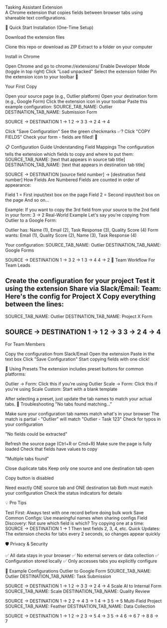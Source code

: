 Tasking Assistant Extension
<br>
A Chrome extension that copies fields between browser tabs using shareable text configurations. 


🚀 Quick Start
Installation (One-Time Setup)

Download the extension files

Clone this repo or download as ZIP
Extract to a folder on your computer


Install in Chrome

Open Chrome and go to chrome://extensions/
Enable Developer Mode (toggle in top right)
Click "Load unpacked"
Select the extension folder
Pin the extension icon to your toolbar 📌



Your First Copy

Open your source page (e.g., Outlier platform)
Open your destination form (e.g., Google Form)
Click the extension icon in your toolbar
Paste this example configuration:
SOURCE_TAB_NAME: Outlier
DESTINATION_TAB_NAME: Submission Form

SOURCE -> DESTINATION
1 -> 1
2 -> 3
3 -> 2
4 -> 4

Click "Save Configuration"
See the green checkmarks ✅? Click "COPY FIELDS"
Check your form - fields are filled! 🎉

📋 Configuration Guide
Understanding Field Mappings
The configuration tells the extension which fields to copy and where to put them:
SOURCE_TAB_NAME: [text that appears in source tab title]
DESTINATION_TAB_NAME: [text that appears in destination tab title]

SOURCE -> DESTINATION
[source field number] -> [destination field number]
How Fields Are Numbered
Fields are counted in order of appearance:

Field 1 = First input/text box on the page
Field 2 = Second input/text box on the page
And so on...

Example: If you want to copy the 3rd field from your source to the 2nd field in your form:
3 -> 2
Real-World Example
Let's say you're copying from Outlier to a Google Form:

Outlier has: Name (1), Email (2), Task Response (3), Quality Score (4)
Form wants: Email (1), Quality Score (2), Name (3), Task Response (4)

Your configuration:
SOURCE_TAB_NAME: Outlier
DESTINATION_TAB_NAME: Google Forms

SOURCE -> DESTINATION
1 -> 3
2 -> 1
3 -> 4
4 -> 2
👥 Team Workflow
For Team Leads

Create the configuration for your project
Test it using the extension
Share via Slack/Email:
Team: Here's the config for Project X
Copy everything between the lines:
-----------
SOURCE_TAB_NAME: Outlier
DESTINATION_TAB_NAME: Project X Form

SOURCE -> DESTINATION
1 -> 1
2 -> 3
3 -> 2
4 -> 4
-----------


For Team Members

Copy the configuration from Slack/Email
Open the extension
Paste in the text box
Click "Save Configuration"
Start copying fields with one click!

🎨 Using Presets
The extension includes preset buttons for common platforms:

Outlier → Form: Click this if you're using Outlier
Scale → Form: Click this if you're using Scale
Custom: Start with a blank template

After selecting a preset, just update the tab names to match your actual tabs.
🔧 Troubleshooting
"No tabs found matching..."

Make sure your configuration tab names match what's in your browser
The match is partial - "Outlier" will match "Outlier - Task 123"
Check for typos in your configuration

"No fields could be extracted"

Refresh the source page (Ctrl+R or Cmd+R)
Make sure the page is fully loaded
Check that fields have values to copy

"Multiple tabs found"

Close duplicate tabs
Keep only one source and one destination tab open

Copy button is disabled

Need exactly ONE source tab and ONE destination tab
Both must match your configuration
Check the status indicators for details

💡 Pro Tips

Test First: Always test with one record before doing bulk work
Save Common Configs: Use meaningful names when sharing configs
Field Discovery: Not sure which field is which? Try copying one at a time:
SOURCE -> DESTINATION
1 -> 1
Then test fields 2, 3, 4, etc.
Quick Updates: The extension checks for tabs every 2 seconds, so changes appear quickly

🛡️ Privacy & Security

✅ All data stays in your browser
✅ No external servers or data collection
✅ Configuration stored locally
✅ Only accesses tabs you explicitly configure

📝 Example Configurations
Outlier to Google Form
SOURCE_TAB_NAME: Outlier
DESTINATION_TAB_NAME: Task Submission

SOURCE -> DESTINATION
1 -> 1
2 -> 3
3 -> 2
4 -> 4
Scale AI to Internal Form
SOURCE_TAB_NAME: Scale
DESTINATION_TAB_NAME: Quality Review

SOURCE -> DESTINATION
1 -> 2
2 -> 4
3 -> 1
4 -> 3
5 -> 5
Multi-Field Project
SOURCE_TAB_NAME: Feather
DESTINATION_TAB_NAME: Data Collection

SOURCE -> DESTINATION
1 -> 1
2 -> 2
3 -> 5
4 -> 3
5 -> 4
6 -> 6
7 -> 8
8 -> 7

